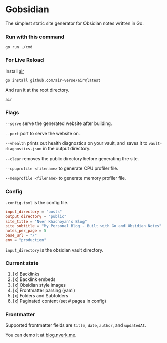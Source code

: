 # Gobsidian

The simplest static site generator for Obsidian notes written in Go.

### Run with this command

```bash
go run ./cmd
```

### For Live Reload

Install [air](https://github.com/air-verse/air)

```bash
go install github.com/air-verse/air@latest
```

And run it at the root directory.

```bash
air
```

### Flags

`--serve` serve the generated website after building.

`--port` port to serve the website on.

`--vhealth` prints out health diagnostics on your vault, and saves it to `vault-diagnostics.json` in the output directory.

`--clear` removes the public directory before generating the site.

`--cpuprofile <filename>` to generate CPU profiler file.

`--memprofile <filename>` to generate memory profiler file.

### Config

`.config.toml` is the config file.

```toml
input_directory = "posts"
output_directory = "public"
site_title = "Nver Khachoyan's Blog"
site_subtitle = "My Personal Blog - Built with Go and Obsidian Notes"
notes_per_page = 5
base_url = "/"
env = "production"
```

`input_directory` is the obsidian vault directory.

### Current state

1. [x] Backlinks
2. [x] Backlink embeds
3. [x] Obsidian style images
4. [x] Frontmatter parsing (yaml)
5. [x] Folders and Subfolders
6. [x] Paginated content (set # pages in config)

### Frontmatter

Supported frontmatter fields are `title`, `date`, `author`, and `updatedAt`.

You can demo it at [blog.nverk.me](https://blog.nverk.me/).
